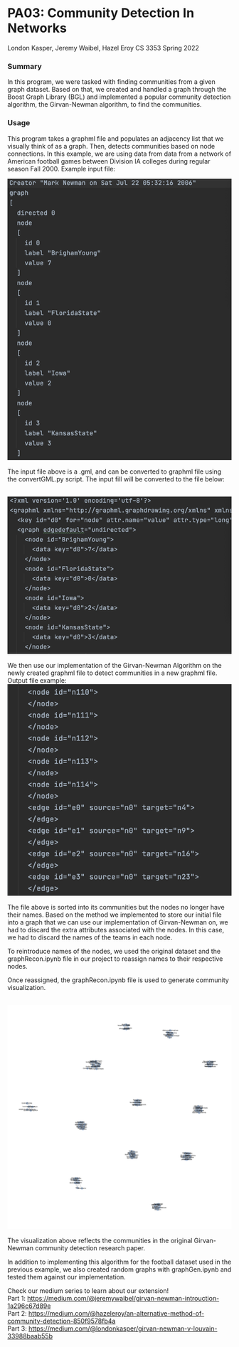 # PA03: Community Detection In Networks
London Kasper, Jeremy Waibel, Hazel Eroy
CS 3353 Spring 2022

### Summary
In this program, we were tasked with finding communities from a given graph dataset. 
Based on that, we created and handled a graph through the Boost Graph Library (BGL) and implemented a popular community detection algorithm, the Girvan-Newman algorithm, to find the communities.

### Usage
This program takes a graphml file and populates an adjacency list that we visually think of as a graph. 
Then, detects communities based on node connections. 
In this example, we are using data from data from a network of American football games between Division IA colleges during regular season Fall 2000. Example input file:


![](https://raw.githubusercontent.com/smu-cs-3353/22s-pa03-girvan-newman-kaspereroy2/main/images/data.png)

The input file above is a .gml, and can be converted to graphml file using the convertGML.py script. 
The input fill will be converted to the file below:

<br>![](https://raw.githubusercontent.com/smu-cs-3353/22s-pa03-girvan-newman-kaspereroy2/main/images/converted.png) <br>

We then use our implementation of the Girvan-Newman Algorithm on the newly created graphml file to detect communities in a new graphml file. Output file example:
<br> ![](https://raw.githubusercontent.com/smu-cs-3353/22s-pa03-girvan-newman-kaspereroy2/main/images/output.png)

The file above is sorted into its communities but the nodes no longer have their names. Based on the method we implemented to store our initial file into a graph that we can use our implementation of Girvan-Newman on, we had to discard the extra attributes associated with the nodes. In this case, we had to discard the names of the teams in each node.

To reintroduce names of the nodes, we used the original dataset and the graphRecon.ipynb file in our project to reassign names to their respective nodes.

Once reassigned, the graphRecon.ipynb file is used to generate community visualization.


<br>![](https://raw.githubusercontent.com/smu-cs-3353/22s-pa03-girvan-newman-kaspereroy2/main/src/graph.png)

The visualization above reflects the communities in the original Girvan-Newman community detection research paper.

In addition to implementing this algorithm for the football dataset used in the previous example, we also created random graphs with graphGen.ipynb and tested them against our implementation.


Check our medium series to learn about our extension!
<br> Part 1: https://medium.com/@jeremywaibel/girvan-newman-introuction-1a296c67d89e
<br> Part 2: https://medium.com/@hazeleroy/an-alternative-method-of-community-detection-850f9578fb4a
<br> Part 3: https://medium.com/@londonkasper/girvan-newman-v-louvain-33988baab55b




